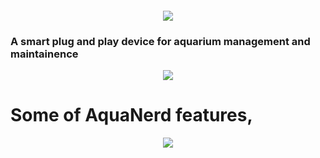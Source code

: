 <a href='none' target="_blank"><img alt='' src='https://img.shields.io/badge/ONGOING-100000?style=for-the-badge&logo=&logoColor=white&labelColor=FF0000&color=FF0000'/></a>

<p align="center">
  <img src="https://drive.google.com/uc?id=1mgukm_2PBtEMJjXelvOW6qiW20oZGaRH" >
</p>

### A smart plug and play device for aquarium management and maintainence


<p align="center">
  <img src="https://drive.google.com/uc?id=1FUFTdCVgV2P4JI_k6D3wiTj1BvGX-e17">
</p>

# Some of AquaNerd features,
<p align="center">
  <img src="https://drive.google.com/uc?id=1GFCev7aQq36gfQ0LuodI1fnpr2jsnmyM">
</p>
